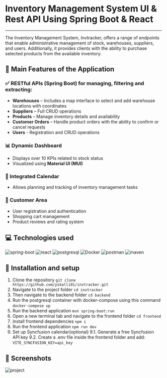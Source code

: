 # Inventory Management System UI & Rest API Using Spring Boot & React
***
The Inventory Management System, Invtracker, offers a range of endpoints that enable administrative management of stock, warehouses, suppliers, and users. Additionally, it provides clients with the ability to purchase selected products from the available inventory.

## 🚀 Main Features of the Application

### ✅ RESTful APIs (Spring Boot) for managing, filtering and extracting:
- **Warehouses** – Includes a map interface to select and add warehouse locations with coordinates  
- **Suppliers** – Full CRUD operations  
- **Products** – Manage inventory details and availability  
- **Customer Orders** – Handle product orders with the ability to confirm or cancel requests 
- **Users** - Registration and CRUD operations

### 📊 Dynamic Dashboard
- Displays over 10 KPIs related to stock status  
- Visualized using **Material UI (MUI)**  

### 📅 Integrated Calendar
- Allows planning and tracking of inventory management tasks  

### 🛒 Customer Area
- User registration and authentication  
- Shopping cart management  
- Product reviews and rating system  


## 💻 Technologies used
![spring-boot](https://github.com/user-attachments/assets/c388bb4f-739c-4483-9935-f558f9347b47)
![react](https://github.com/user-attachments/assets/58af1503-42ef-4011-864e-474c7677bb27)
![postgresql](https://github.com/user-attachments/assets/591c1875-8700-4d3c-8131-dd4d81cd9837)
![Docker](https://github.com/user-attachments/assets/7ca3adce-7e43-4873-9e5f-663d4cff0715)
![postman](https://github.com/user-attachments/assets/d9cec757-8dbf-4f16-bd9c-4c75d2d2261c)
![maven](https://github.com/user-attachments/assets/6957143d-14b5-49eb-97ef-6c660a4fad86)


## 🔧 Installation and setup
1. Clone the repository `git clone https://github.com/yskalli01/invtracker.git`
2. Navigate to the project folder `cd invtracker`
3. Then navigate to the backend folder `cd backend`
4. Run the postgresql container with docker-compose using this command `docker-compose up`
5. Run the backend application `mvn spring-boot:run`
6. Open a new terminal tab and navigate to the frontend folder `cd frontend`
7. Install frontend dependencies `npm i`
8. Run the frontend application `npm run dev`
9. Set up Syncfusion calendar(optional)
9.1. Generate a free Syncfusion API key
9.2. Create a .env file inside the frontend folder and add: `VITE_SYNCFUSION_KEY=api_key`



## 📸 Screenshots
![project](https://github.com/user-attachments/assets/0e1ea28d-d956-40cf-930f-4e7131078d21)









